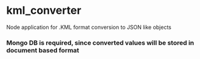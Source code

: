 # kml_converter

Node application for .KML format conversion to JSON like objects

### Mongo DB is required, since converted values will be stored in document based format
